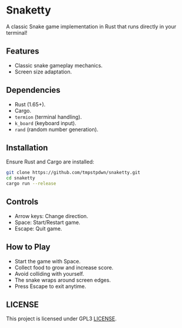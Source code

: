 # Snaketty

A classic Snake game implementation in Rust that runs directly in your terminal!

## Features
- Classic snake gameplay mechanics.
- Screen size adaptation.

## Dependencies
- Rust (1.65+).
- Cargo.
- `termion` (terminal handling).
- `k_board` (keyboard input).
- `rand` (random number generation).

## Installation
Ensure Rust and Cargo are installed:
```bash
git clone https://github.com/tmpstpdwn/snaketty.git
cd snaketty
cargo run --release
```

## Controls

- Arrow keys: Change direction.
- Space: Start/Restart game.
- Escape: Quit game.

## How to Play

- Start the game with Space.
- Collect food to grow and increase score.
- Avoid colliding with yourself.
- The snake wraps around screen edges.
- Press Escape to exit anytime.

## LICENSE

This project is licensed under GPL3 [LICENSE](LICENSE).
